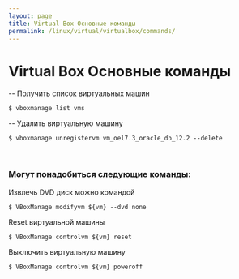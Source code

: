```yaml
---
layout: page
title: Virtual Box Основные команды
permalink: /linux/virtual/virtualbox/commands/
---
```


# Virtual Box Основные команды

-- Получить список виртуальных машин

    $ vboxmanage list vms

-- Удалить виртуальную машину

    $ vboxmanage unregistervm vm_oel7.3_oracle_db_12.2 --delete

<br/>

### Могут понадобиться следующие команды:

Извлечь DVD диск можно командой

    $ VBoxManage modifyvm ${vm} --dvd none

Reset виртуальной машины

    $ VBoxManage controlvm ${vm} reset

Выключить виртуальную машину

    $ VBoxManage controlvm ${vm} poweroff
